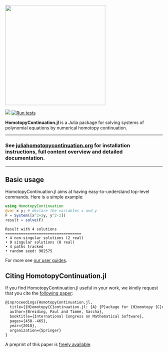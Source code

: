 <img src="https://www.juliahomotopycontinuation.org/images/logo_transparent_bg.png" width="320px">

[![][docs-stable-img]][docs-stable-url] [![Run tests](https://github.com/JuliaHomotopyContinuation/HomotopyContinuation.jl/actions/workflows/run_tests.yml/badge.svg)](https://github.com/JuliaHomotopyContinuation/HomotopyContinuation.jl/actions/workflows/run_tests.yml)


**HomotopyContinuation.jl** is a Julia package for solving systems of polynomial equations by numerical homotopy continuation.

---

### **See [juliahomotopycontinuation.org](https://www.juliahomotopycontinuation.org) for installation instructions, full content overview and detailed documentation.**

---

## Basic usage

HomotopyContinuation.jl aims at having easy-to-understand top-level commands. Here is a simple example:

```julia
using HomotopyContinuation
@var x y; # declare the variables x and y
F = System([x^2+2y, y^2-2])
result = solve(F)
```

```
Result with 4 solutions
==================================
• 4 non-singular solutions (2 real)
• 0 singular solutions (0 real)
• 4 paths tracked
• random seed: 902575
```

For more see [our user guides](https://www.juliahomotopycontinuation.org/guides/).

## Citing HomotopyContinuation.jl

If you find HomotopyContinuation.jl useful in your work, we kindly request that you cite the [following paper](https://link.springer.com/chapter/10.1007/978-3-319-96418-8_54):

```latex
@inproceedings{HomotopyContinuation.jl,
  title={{H}omotopy{C}ontinuation.jl: {A} {P}ackage for {H}omotopy {C}ontinuation in {J}ulia},
  author={Breiding, Paul and Timme, Sascha},
  booktitle={International Congress on Mathematical Software},
  pages={458--465},
  year={2018},
  organization={Springer}
}
```

A preprint of this paper is [freely available](https://arxiv.org/abs/1711.10911).

[docs-stable-img]: https://img.shields.io/badge/docs-online-blue.svg
[docs-stable-url]: https://www.juliahomotopycontinuation.org/HomotopyContinuation.jl/stable
